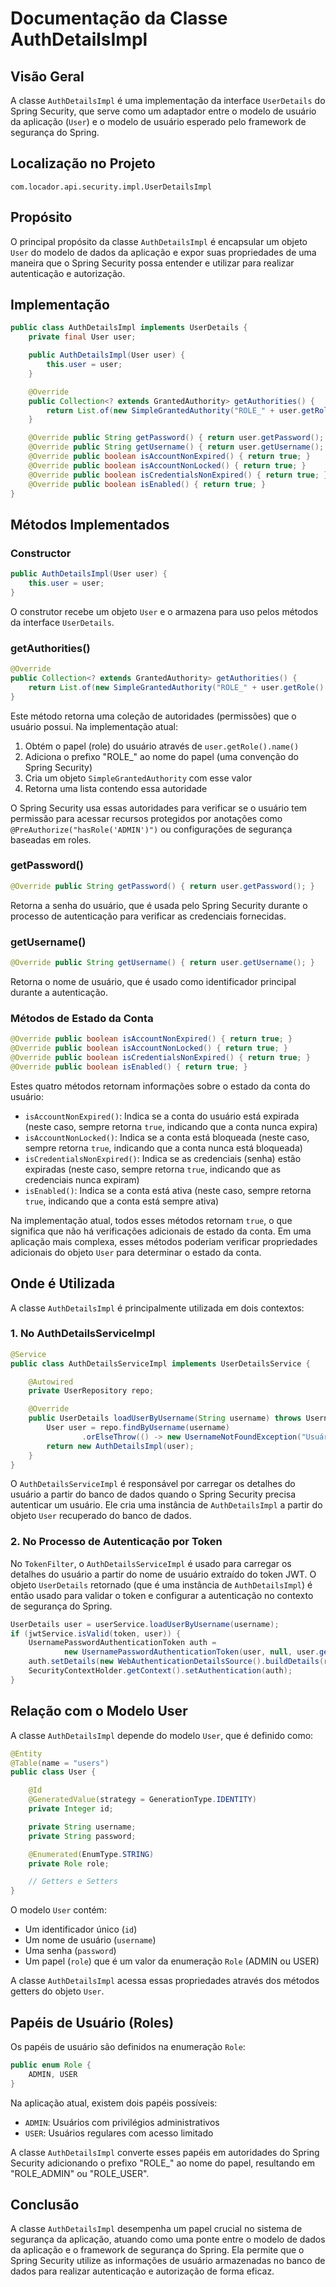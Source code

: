 # Documentação da Classe AuthDetailsImpl

## Visão Geral

A classe `AuthDetailsImpl` é uma implementação da interface `UserDetails` do Spring Security, que serve como um adaptador entre o modelo de usuário da aplicação (`User`) e o modelo de usuário esperado pelo framework de segurança do Spring.

## Localização no Projeto

```
com.locador.api.security.impl.UserDetailsImpl
```

## Propósito

O principal propósito da classe `AuthDetailsImpl` é encapsular um objeto `User` do modelo de dados da aplicação e expor suas propriedades de uma maneira que o Spring Security possa entender e utilizar para realizar autenticação e autorização.

## Implementação

```java
public class AuthDetailsImpl implements UserDetails {
    private final User user;

    public AuthDetailsImpl(User user) {
        this.user = user;
    }

    @Override
    public Collection<? extends GrantedAuthority> getAuthorities() {
        return List.of(new SimpleGrantedAuthority("ROLE_" + user.getRole().name()));
    }

    @Override public String getPassword() { return user.getPassword(); }
    @Override public String getUsername() { return user.getUsername(); }
    @Override public boolean isAccountNonExpired() { return true; }
    @Override public boolean isAccountNonLocked() { return true; }
    @Override public boolean isCredentialsNonExpired() { return true; }
    @Override public boolean isEnabled() { return true; }
}
```

## Métodos Implementados

### Constructor

```java
public AuthDetailsImpl(User user) {
    this.user = user;
}
```

O construtor recebe um objeto `User` e o armazena para uso pelos métodos da interface `UserDetails`.

### getAuthorities()

```java
@Override
public Collection<? extends GrantedAuthority> getAuthorities() {
    return List.of(new SimpleGrantedAuthority("ROLE_" + user.getRole().name()));
}
```

Este método retorna uma coleção de autoridades (permissões) que o usuário possui. Na implementação atual:

1. Obtém o papel (role) do usuário através de `user.getRole().name()`
2. Adiciona o prefixo "ROLE_" ao nome do papel (uma convenção do Spring Security)
3. Cria um objeto `SimpleGrantedAuthority` com esse valor
4. Retorna uma lista contendo essa autoridade

O Spring Security usa essas autoridades para verificar se o usuário tem permissão para acessar recursos protegidos por anotações como `@PreAuthorize("hasRole('ADMIN')")` ou configurações de segurança baseadas em roles.

### getPassword()

```java
@Override public String getPassword() { return user.getPassword(); }
```

Retorna a senha do usuário, que é usada pelo Spring Security durante o processo de autenticação para verificar as credenciais fornecidas.

### getUsername()

```java
@Override public String getUsername() { return user.getUsername(); }
```

Retorna o nome de usuário, que é usado como identificador principal durante a autenticação.

### Métodos de Estado da Conta

```java
@Override public boolean isAccountNonExpired() { return true; }
@Override public boolean isAccountNonLocked() { return true; }
@Override public boolean isCredentialsNonExpired() { return true; }
@Override public boolean isEnabled() { return true; }
```

Estes quatro métodos retornam informações sobre o estado da conta do usuário:

- `isAccountNonExpired()`: Indica se a conta do usuário está expirada (neste caso, sempre retorna `true`, indicando que a conta nunca expira)
- `isAccountNonLocked()`: Indica se a conta está bloqueada (neste caso, sempre retorna `true`, indicando que a conta nunca está bloqueada)
- `isCredentialsNonExpired()`: Indica se as credenciais (senha) estão expiradas (neste caso, sempre retorna `true`, indicando que as credenciais nunca expiram)
- `isEnabled()`: Indica se a conta está ativa (neste caso, sempre retorna `true`, indicando que a conta está sempre ativa)

Na implementação atual, todos esses métodos retornam `true`, o que significa que não há verificações adicionais de estado da conta. Em uma aplicação mais complexa, esses métodos poderiam verificar propriedades adicionais do objeto `User` para determinar o estado da conta.

## Onde é Utilizada

A classe `AuthDetailsImpl` é principalmente utilizada em dois contextos:

### 1. No AuthDetailsServiceImpl

```java
@Service
public class AuthDetailsServiceImpl implements UserDetailsService {

    @Autowired
    private UserRepository repo;

    @Override
    public UserDetails loadUserByUsername(String username) throws UsernameNotFoundException {
        User user = repo.findByUsername(username)
                .orElseThrow(() -> new UsernameNotFoundException("Usuário não encontrado"));
        return new AuthDetailsImpl(user);
    }
}
```

O `AuthDetailsServiceImpl` é responsável por carregar os detalhes do usuário a partir do banco de dados quando o Spring Security precisa autenticar um usuário. Ele cria uma instância de `AuthDetailsImpl` a partir do objeto `User` recuperado do banco de dados.

### 2. No Processo de Autenticação por Token

No `TokenFilter`, o `AuthDetailsServiceImpl` é usado para carregar os detalhes do usuário a partir do nome de usuário extraído do token JWT. O objeto `UserDetails` retornado (que é uma instância de `AuthDetailsImpl`) é então usado para validar o token e configurar a autenticação no contexto de segurança do Spring.

```java
UserDetails user = userService.loadUserByUsername(username);
if (jwtService.isValid(token, user)) {
    UsernamePasswordAuthenticationToken auth =
            new UsernamePasswordAuthenticationToken(user, null, user.getAuthorities());
    auth.setDetails(new WebAuthenticationDetailsSource().buildDetails(request));
    SecurityContextHolder.getContext().setAuthentication(auth);
}
```

## Relação com o Modelo User

A classe `AuthDetailsImpl` depende do modelo `User`, que é definido como:

```java
@Entity
@Table(name = "users")
public class User {

    @Id
    @GeneratedValue(strategy = GenerationType.IDENTITY)
    private Integer id;

    private String username;
    private String password;

    @Enumerated(EnumType.STRING)
    private Role role;

    // Getters e Setters
}
```

O modelo `User` contém:
- Um identificador único (`id`)
- Um nome de usuário (`username`)
- Uma senha (`password`)
- Um papel (`role`) que é um valor da enumeração `Role` (ADMIN ou USER)

A classe `AuthDetailsImpl` acessa essas propriedades através dos métodos getters do objeto `User`.

## Papéis de Usuário (Roles)

Os papéis de usuário são definidos na enumeração `Role`:

```java
public enum Role {
    ADMIN, USER
}
```

Na aplicação atual, existem dois papéis possíveis:
- `ADMIN`: Usuários com privilégios administrativos
- `USER`: Usuários regulares com acesso limitado

A classe `AuthDetailsImpl` converte esses papéis em autoridades do Spring Security adicionando o prefixo "ROLE_" ao nome do papel, resultando em "ROLE_ADMIN" ou "ROLE_USER".

## Conclusão

A classe `AuthDetailsImpl` desempenha um papel crucial no sistema de segurança da aplicação, atuando como uma ponte entre o modelo de dados da aplicação e o framework de segurança do Spring. Ela permite que o Spring Security utilize as informações de usuário armazenadas no banco de dados para realizar autenticação e autorização de forma eficaz.